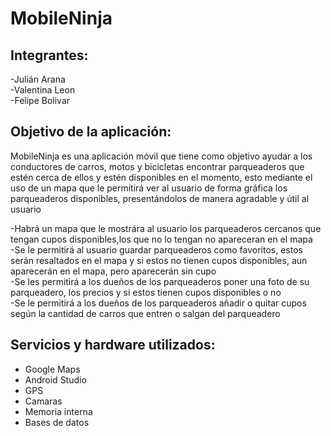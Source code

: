 # MobileNinja

## Integrantes:  
-Julián Arana  <br>
-Valentina Leon  <br>
-Felipe Bolivar <br>

## Objetivo de la aplicación:
MobileNinja es una aplicación móvil que tiene como objetivo ayudar a los conductores de carros, motos y bicicletas encontrar parqueaderos que estén cerca de ellos y estén disponibles en el momento, esto mediante el uso de un mapa que le permitirá ver al usuario de forma gráfica los parqueaderos disponibles, presentándolos de manera agradable y útil al usuario	

-Habrá un mapa que le mostrára al usuario los parqueaderos cercanos que tengan cupos disponibles,los que no lo tengan no apareceran en el mapa <br> 
-Se le permitirá al usuario guardar parqueaderos como favoritos, estos serán resaltados en el mapa y si estos no tienen cupos disponibles, aun aparecerán en el mapa, pero aparecerán sin cupo <br>
-Se les permitirá a los dueños de los parqueaderos poner una foto de su parqueadero, los precios y si estos tienen cupos disponibles o no <br>
-Se le permitirá a los dueños de los parqueaderos añadir o quitar cupos según la cantidad de carros que entren o salgan del parqueadero <br>

## Servicios y hardware utilizados:
- Google Maps <br>
- Android Studio <br>
- GPS <br>
- Camaras <br>
- Memoria interna <br>
- Bases de datos <br>

